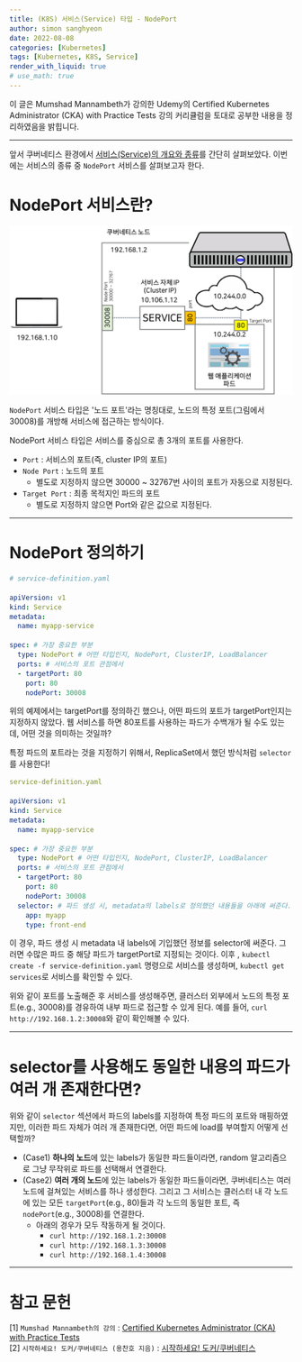 ```yaml
---
title: (K8S) 서비스(Service) 타입 - NodePort
author: simon sanghyeon
date: 2022-08-08
categories: [Kubernetes]
tags: [Kubernetes, K8S, Service]
render_with_liquid: true
# use_math: true
---
```

이 글은 Mumshad Mannambeth가 강의한 Udemy의 Certified Kubernetes Administrator (CKA) with Practice Tests 강의 커리큘럼을 토대로 공부한 내용을 정리하였음을 밝힙니다.

---

앞서 쿠버네티스 환경에서 [서비스(Service)의 개요와 종류](https://zerojsh00.github.io/posts/K8S_Service/)를 간단히 살펴보았다.
이번에는 서비스의 종류 중 `NodePort` 서비스를 살펴보고자 한다.

# NodePort 서비스란?

![fig01](/assets/img/2022-08-08-K8S_Service-NodePort/fig01.png)

`NodePort` 서비스 타입은 '노드 포트'라는 명칭대로, 노드의 특정 포트(그림에서 30008)를 개방해 서비스에 접근하는 방식이다.

NodePort 서비스 타입은 서비스를 중심으로 총 3개의 포트를 사용한다.
- `Port` : 서비스의 포트(즉, cluster IP의 포트)
- `Node Port` : 노드의 포트
    - 별도로 지정하지 않으면 30000 ~ 32767번 사이의 포트가 자동으로 지정된다.
- `Target Port` : 최종 목적지인 파드의 포트
    - 별도로 지정하지 않으면 Port와 같은 값으로 지정된다.

---

# NodePort 정의하기

```yaml
# service-definition.yaml

apiVersion: v1
kind: Service
metadata:
  name: myapp-service

spec: # 가장 중요한 부분
  type: NodePort # 어떤 타입인지, NodePort, ClusterIP, LoadBalancer
  ports: # 서비스의 포트 관점에서
  - targetPort: 80
    port: 80
    nodePort: 30008
```

위의 예제에서는 targetPort를 정의하긴 했으나, 어떤 파드의 포트가 targetPort인지는 지정하지 않았다.
웹 서비스를 하면 80포트를 사용하는 파드가 수백개가 될 수도 있는데, 어떤 것을 의미하는 것일까?

특정 파드의 포트라는 것을 지정하기 위해서, ReplicaSet에서 했던 방식처럼 `selector`를 사용한다!

```yaml
service-definition.yaml

apiVersion: v1
kind: Service
metadata:
  name: myapp-service

spec: # 가장 중요한 부분
  type: NodePort # 어떤 타입인지, NodePort, ClusterIP, LoadBalancer
  ports: # 서비스의 포트 관점에서
  - targetPort: 80
    port: 80
    nodePort: 30008
  selector: # 파드 생성 시, metadata의 labels로 정의했던 내용들을 아래에 써준다.
    app: myapp
    type: front-end
```
이 경우, 파드 생성 시 metadata 내 labels에 기입했던 정보를 selector에 써준다. 그러면 수많은 파드 중 해당 파드가 targetPort로 지정되는 것이다.
이후 , `kubectl create -f service-definition.yaml` 명령으로 서비스를 생성하며, `kubectl get services`로 서비스를 확인할 수 있다.

위와 같이 포트를 노출해준 후 서비스를 생성해주면, 클러스터 외부에서 노드의 특정 포트(e.g., 30008)를 경유하여 내부 파드로 접근할 수 있게 된다. 예를 들어, `curl http://192.168.1.2:30008`와 같이 확인해볼 수 있다.

---

# selector를 사용해도 동일한 내용의 파드가 여러 개 존재한다면?
위와 같이 `selector` 섹션에서 파드의 labels를 지정하여 특정 파드의 포트와 매핑하였지만, 이러한 파드 자체가 여러 개 존재한다면, 어떤 파드에 load를 부여할지 어떻게 선택할까?

- (Case1) **하나의 노드**에 있는 labels가 동일한 파드들이라면, random 알고리즘으로 그냥 무작위로 파드를 선택해서 연결한다.
- (Case2) **여러 개의 노드**에 있는 labels가 동일한 파드들이라면, 쿠버네티스는 여러 노드에 걸쳐있는 서비스를 하나 생성한다. 그리고 그 서비스는 클러스터 내 각 노드에 있는 모든 `targetPort`(e.g., 80)들과 각 노드의 동일한 포트, 즉 `nodePort`(e.g., 30008)를 연결한다.
    - 아래의 경우가 모두 작동하게 될 것이다.
        - `curl http://192.168.1.2:30008`
        - `curl http://192.168.1.3:30008`
        - `curl http://192.168.1.4:30008`

---

# 참고 문헌

[1] `Mumshad Mannambeth의 강의` : [Certified Kubernetes Administrator (CKA) with Practice Tests](https://www.udemy.com/course/certified-kubernetes-administrator-with-practice-tests/)<br>
[2] `시작하세요! 도커/쿠버네티스 (용찬호 지음)` : [시작하세요! 도커/쿠버네티스](http://www.yes24.com/Product/Goods/84927385)<br>
